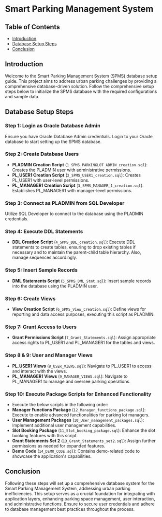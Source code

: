 # Smart Parking Management System

## Table of Contents
- [Introduction](#introduction)
- [Database Setup Steps](#database-setup-steps)
- [Conclusion](#conclusion)

## Introduction

Welcome to the Smart Parking Management System (SPMS) database setup guide. This project aims to address urban parking challenges by providing a comprehensive database-driven solution. Follow the comprehensive setup steps below to initialize the SPMS database with the required configurations and sample data.

## Database Setup Steps

### Step 1: Login as Oracle Database Admin
Ensure you have Oracle Database Admin credentials. Login to your Oracle database to start setting up the SPMS database.

### Step 2: Create Database Users
- **PLADMIN Creation Script** (`1_SPMS_PARKINGLOT_ADMIN_creation.sql`): Creates the PLADMIN user with administrative permissions.
- **PL_USER1 Creation Script** (`2_SPMS_USER1_creation.sql`): Creates PL_USER1 with user-level permissions.
- **PL_MANAGER1 Creation Script** (`3_SPMS_MANAGER_1_creation.sql`): Establishes PL_MANAGER1 with manager-level permissions.

### Step 3: Connect as PLADMIN from SQL Developer
Utilize SQL Developer to connect to the database using the PLADMIN credentials.

### Step 4: Execute DDL Statements
- **DDL Creation Script** (`4_SPMS_DDL_creation.sql`): Execute DDL statements to create tables, ensuring to drop existing tables if necessary and to maintain the parent-child table hierarchy. Also, manage sequences accordingly.

### Step 5: Insert Sample Records
- **DML Statements Script** (`5_SPMS_DML_Stmt.sql`): Insert sample records into the database using the PLADMIN user.

### Step 6: Create Views
- **View Creation Script** (`6_SPMS_View_Creation.sql`): Define views for reporting and data access purposes, executing this script as PLADMIN.

### Step 7: Grant Access to Users
- **Grant Permissions Script** (`7_Grant_Statements.sql`): Assign appropriate access rights to PL_USER1 and PL_MANAGER1 for the tables and views.

### Step 8 & 9: User and Manager Views
- **PL_USER1 Views** (`8_USER_VIEWS.sql`): Navigate to PL_USER1 to access and interact with the views.
- **PL_MANAGER1 Views** (`9_MANAGER_VIEWS.sql`): Navigate to PL_MANAGER1 to manage and oversee parking operations.

### Step 10: Execute Package Scripts for Enhanced Functionality
- Execute the below scripts in the following order:
- **Manager Functions Package** (`12_Manager_functions_package.sql`): Execute to enable advanced functionalities for parking lot managers.
- **User Management Packages** (`10_User_management_packages.sql`): Implement additional user management capabilities.
- **Slot Booking Package** (`11_Slot_booking_package.sql`): Enhance the slot booking features with this script.
- **Grant Statements Set 2** (`13_Grant_Statements_set2.sql`): Assign further permissions as needed for expanded features.
- **Demo Code** (`14_DEMO_CODE.sql`): Contains demo-related code to showcase the application's capabilities.

## Conclusion

Following these steps will set up a comprehensive database system for the Smart Parking Management System, addressing urban parking inefficiencies. This setup serves as a crucial foundation for integrating with application layers, enhancing parking space management, user interaction, and administrative functions. Ensure to secure user credentials and adhere to database management best practices throughout the process.
